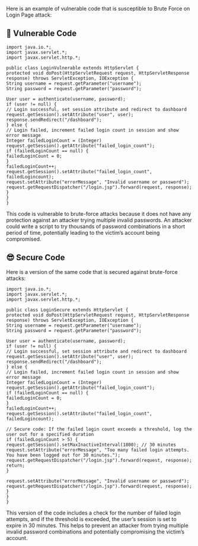 Here is an example of vulnerable code that is susceptible to Brute Force on Login Page attack:

## 🥺 Vulnerable Code
```
import java.io.*;
import javax.servlet.*;
import javax.servlet.http.*;

public class LoginVulnerable extends HttpServlet {
protected void doPost(HttpServletRequest request, HttpServletResponse response) throws ServletException, IOException {
String username = request.getParameter("username");
String password = request.getParameter("password");

User user = authenticate(username, password);
if (user != null) {
// Login successful, set session attribute and redirect to dashboard
request.getSession().setAttribute("user", user);
response.sendRedirect("/dashboard");
} else {
// Login failed, increment failed login count in session and show error message
Integer failedLoginCount = (Integer) request.getSession().getAttribute("failed_login_count");
if (failedLoginCount == null) {
failedLoginCount = 0;
}
failedLoginCount++;
request.getSession().setAttribute("failed_login_count", failedLogincount);
request.setAttribute("errorMessage", "Invalid username or password");
request.getRequestDispatcher("/login.jsp").forward(request, response);
}
}
}
```
This code is vulnerable to brute-force attacks because it does not have any protection against an attacker trying multiple invalid passwords. An attacker could write a script to try thousands of password combinations in a short period of time, potentially leading to the victim’s account being compromised.

## 😎 Secure Code
Here is a version of the same code that is secured against brute-force attacks:

```
import java.io.*;
import javax.servlet.*;
import javax.servlet.http.*;

public class LoginSecure extends HttpServlet {
protected void doPost(HttpServletRequest request, HttpServletResponse response) throws ServletException, IOException {
String username = request.getParameter("username");
String password = request.getParameter("password");

User user = authenticate(username, password);
if (user != null) {
// Login successful, set session attribute and redirect to dashboard
request.getSession().setAttribute("user", user);
response.sendRedirect("/dashboard");
} else {
// Login failed, increment failed login count in session and show error message
Integer failedLoginCount = (Integer) request.getSession().getAttribute("failed_login_count");
if (failedLoginCount == null) {
failedLoginCount = 0;
}
failedLoginCount++;
request.getSession().setAttribute("failed_login_count", failedLogincount);

// Secure code: If the failed login count exceeds a threshold, log the user out for a specified duration
if (failedLoginCount > 5) {
request.getSession().setMaxInactiveInterval(1800); // 30 minutes
request.setAttribute("errorMessage", "Too many failed login attempts. You have been logged out for 30 minutes.");
request.getRequestDispatcher("/login.jsp").forward(request, response);
return;
}

request.setAttribute("errorMessage", "Invalid username or password");
request.getRequestDispatcher("/login.jsp").forward(request, response);
}
}
}
```
This version of the code includes a check for the number of failed login attempts, and if the threshold is exceeded, the user’s session is set to expire in 30 minutes. This helps to prevent an attacker from trying multiple invalid password combinations and potentially compromising the victim’s account.
